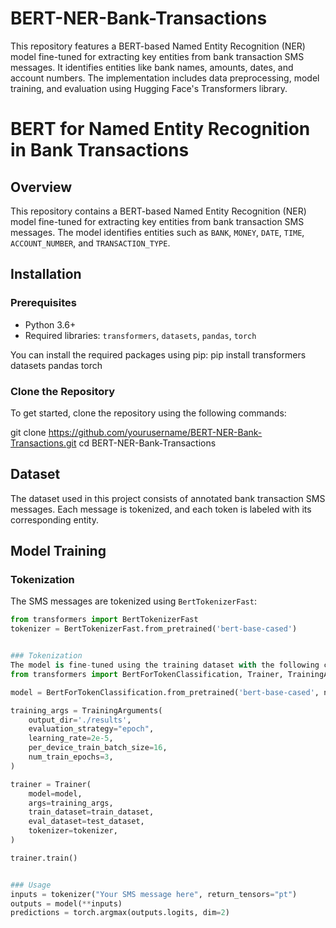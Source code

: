 # BERT-NER-Bank-Transactions
This repository features a BERT-based Named Entity Recognition (NER) model fine-tuned for extracting key entities from bank transaction SMS messages. It identifies entities like bank names, amounts, dates, and account numbers. The implementation includes data preprocessing, model training, and evaluation using Hugging Face's Transformers library.


BERT for Named Entity Recognition in Bank Transactions
=======================================================

Overview
--------
This repository contains a BERT-based Named Entity Recognition (NER) model fine-tuned for extracting key entities from bank transaction SMS messages. The model identifies entities such as `BANK`, `MONEY`, `DATE`, `TIME`, `ACCOUNT_NUMBER`, and `TRANSACTION_TYPE`.

Installation
------------
### Prerequisites
- Python 3.6+
- Required libraries: `transformers`, `datasets`, `pandas`, `torch`

You can install the required packages using pip:
pip install transformers datasets pandas torch

### Clone the Repository
To get started, clone the repository using the following commands:

git clone https://github.com/yourusername/BERT-NER-Bank-Transactions.git
cd BERT-NER-Bank-Transactions


Dataset
-------
The dataset used in this project consists of annotated bank transaction SMS messages. Each message is tokenized, and each token is labeled with its corresponding entity.

Model Training
--------------
### Tokenization
The SMS messages are tokenized using `BertTokenizerFast`:

```python
from transformers import BertTokenizerFast
tokenizer = BertTokenizerFast.from_pretrained('bert-base-cased')


### Tokenization
The model is fine-tuned using the training dataset with the following code:
from transformers import BertForTokenClassification, Trainer, TrainingArguments

model = BertForTokenClassification.from_pretrained('bert-base-cased', num_labels=len(label_list))

training_args = TrainingArguments(
    output_dir='./results',
    evaluation_strategy="epoch",
    learning_rate=2e-5,
    per_device_train_batch_size=16,
    num_train_epochs=3,
)

trainer = Trainer(
    model=model,
    args=training_args,
    train_dataset=train_dataset,
    eval_dataset=test_dataset,
    tokenizer=tokenizer,
)

trainer.train()


### Usage
inputs = tokenizer("Your SMS message here", return_tensors="pt")
outputs = model(**inputs)
predictions = torch.argmax(outputs.logits, dim=2)
